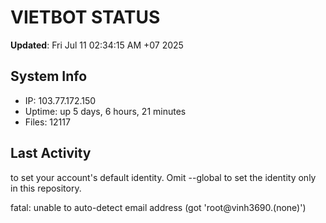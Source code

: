 # VIETBOT STATUS
**Updated**: Fri Jul 11 02:34:15 AM +07 2025

## System Info
- IP: 103.77.172.150
- Uptime: up 5 days, 6 hours, 21 minutes
- Files: 12117

## Last Activity

to set your account's default identity.
Omit --global to set the identity only in this repository.

fatal: unable to auto-detect email address (got 'root@vinh3690.(none)')
